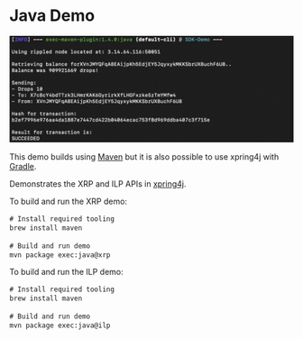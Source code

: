 # Java Demo

<img src="java-demo.png" alt="Screenshot of the Xpring SDK Demo"/>

This demo builds using [Maven](https://maven.apache.org/what-is-maven.html) but it is also possible to use xpring4j with [Gradle](https://gradle.org/).

Demonstrates the XRP and ILP APIs in [xpring4j](http://github.com/xpring-eng/xpring4j). 

To build and run the XRP demo:
```shell
# Install required tooling
brew install maven

# Build and run demo
mvn package exec:java@xrp
```

To build and run the ILP demo:
```shell
# Install required tooling
brew install maven

# Build and run demo
mvn package exec:java@ilp
```

